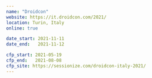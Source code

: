 ```yaml
---
name: "Droidcon"
website: https://it.droidcon.com/2021/
location: Turin, Italy
online: true

date_start: 2021-11-11
date_end:   2021-11-12

cfp_start: 2021-05-19
cfp_end:   2021-08-08
cfp_site: https://sessionize.com/droidcon-italy-2021/
---
```


